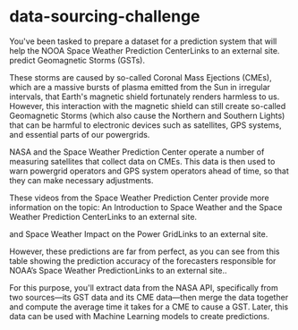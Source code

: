# data-sourcing-challenge
You've been tasked to prepare a dataset for a prediction system that will help the NOOA Space Weather Prediction CenterLinks to an external site. predict Geomagnetic Storms (GSTs).

These storms are caused by so-called Coronal Mass Ejections (CMEs), which are a massive bursts of plasma emitted from the Sun in irregular intervals, that Earth's magnetic shield fortunately renders harmless to us. However, this interaction with the magnetic shield can still create so-called Geomagnetic Storms (which also cause the Northern and Southern Lights) that can be harmful to electronic devices such as satellites, GPS systems, and essential parts of our powergrids.

NASA and the Space Weather Prediction Center operate a number of measuring satellites that collect data on CMEs. This data is then used to warn powergrid operators and GPS system operators ahead of time, so that they can make necessary adjustments.

These videos from the Space Weather Prediction Center provide more information on the topic:
An Introduction to Space Weather and the Space Weather Prediction CenterLinks to an external site.

and
Space Weather Impact on the Power GridLinks to an external site.

However, these predictions are far from perfect, as you can see from this table showing the prediction accuracy of the forecasters responsible for NOAA’s Space Weather PredictionLinks to an external site..

For this purpose, you'll extract data from the NASA API, specifically from two sources—its GST data and its CME data—then merge the data together and compute the average time it takes for a CME to cause a GST. Later, this data can be used with Machine Learning models to create predictions.

